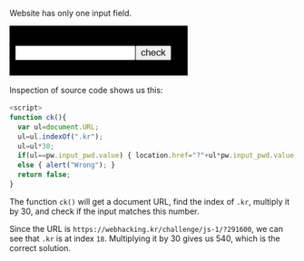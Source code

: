 Website has only one input field.

![alt text](image.png)

Inspection of source code shows us this:
```Javascript
<script>
function ck(){
  var ul=document.URL;
  ul=ul.indexOf(".kr");
  ul=ul*30;
  if(ul==pw.input_pwd.value) { location.href="?"+ul*pw.input_pwd.value; }
  else { alert("Wrong"); }
  return false;
}
```

The function `ck()` will get a document URL, find the index of `.kr`, multiply it by 30, and check if the input matches this number.

Since the URL is `https://webhacking.kr/challenge/js-1/?291600`, we can see that `.kr` is at index `18`. Multiplying it by 30 gives us 540, which is the correct solution.
